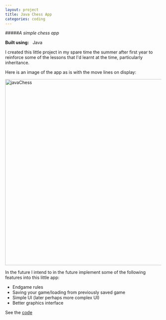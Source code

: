 ```yaml
---
layout: project
title: Java Chess App
categories: coding
---
```


#####*A simple chess app*

<p><strong>Built using:</strong>&nbsp;&nbsp;<span title="Java" class="pict-prog-java icon-2x"> </span>Java</p>



I created this little project in my spare time the summer after first year to reinforce some of the lessons that I'd learnt at the time, particularly inheritance.   

<!-- abridge -->

Here is an image of the app as is with the move lines on display:   

<a href="http://www.flickr.com/photos/97299680@N08/9003084472/" title="javaChess by martingingras, on Flickr"><img src="http://farm4.staticflickr.com/3825/9003084472_c394a63285_z.jpg" width="603" height="601" alt="javaChess"></a>   

In the future I intend to in the future implement some of the following features into this little app:

- Endgame rules
- Saving your game/loading from previously saved game
- Simple UI (later perhaps more complex UI)
- Better graphics interface

See the [code](https://github.com/mgingras/javaChess)